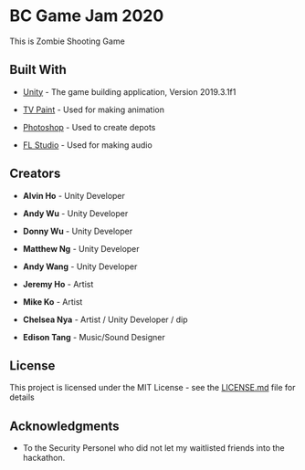 # BC Game Jam 2020

This is Zombie Shooting Game

## Built With

* [Unity](https://unity.com/) - The game building application, Version 2019.3.1f1

* [TV Paint](https://www.tvpaint.com/) - Used for making animation

* [Photoshop](https://www.photoshop.com/) - Used to create depots

* [FL Studio](https://www.image-line.com/flstudio/) - Used for making audio


## Creators

* **Alvin Ho** - Unity Developer

* **Andy Wu** - Unity Developer

* **Donny Wu** - Unity Developer

* **Matthew Ng** - Unity Developer

* **Andy Wang** - Unity Developer

* **Jeremy Ho** - Artist 

* **Mike Ko** - Artist

* **Chelsea Nya** - Artist / Unity Developer / dip

* **Edison Tang** - Music/Sound Designer


## License

This project is licensed under the MIT License - see the [LICENSE.md](LICENSE.md) file for details

## Acknowledgments

* To the Security Personel who did not let my waitlisted friends into the hackathon.